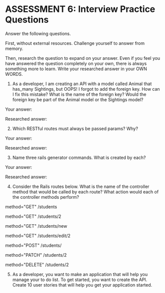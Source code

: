 # ASSESSMENT 6: Interview Practice Questions
Answer the following questions.

First, without external resources. Challenge yourself to answer from memory.

Then, research the question to expand on your answer. Even if you feel you have answered the question completely on your own, there is always something more to learn. Write your researched answer in your OWN WORDS.

1. As a developer, I am creating an API with a model called Animal that has_many Sightings, but OOPS! I forgot to add the foreign key. How can I fix this mistake? What is the name of the foreign key? Would the foreign key be part of the Animal model or the Sightings model?

  Your answer:

  Researched answer:



2. Which RESTful routes must always be passed params? Why?

  Your answer:

  Researched answer:



3. Name three rails generator commands. What is created by each?

  Your answer:

  Researched answer:



4. Consider the Rails routes below. What is the name of the controller method that would be called by each route? What action would each of the controller methods perform?

method="GET"    /students          

method="GET"    /students/2  

method="GET"    /students/new

method="GET"    /students/edit/2    

method="POST"   /students/       

method="PATCH"  /students/2      

method="DELETE" /students/2      



5. As a developer, you want to make an application that will help you manage your to do list. To get started, you want to create the API. Create 10 user stories that will help you get your application started.
